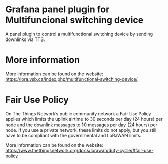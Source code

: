 # Grafana panel plugin for Multifuncional switching device
A panel plugin to control a multifunctional switching device by sending downlinks via TTS.


# More information
More information can be found on the website: https://lora.vsb.cz/index.php/multifunctional-switching-device/


# Fair Use Policy
On The Things Network’s public community network a Fair Use Policy applies which limits the uplink airtime to 30 seconds per day (24 hours) per node and the downlink messages to 10 messages per day (24 hours) per node. If you use a private network, these limits do not apply, but you still have to be compliant with the governmental and LoRaWAN limits.

More information can be found on the website: https://www.thethingsnetwork.org/docs/lorawan/duty-cycle/#fair-use-policy
